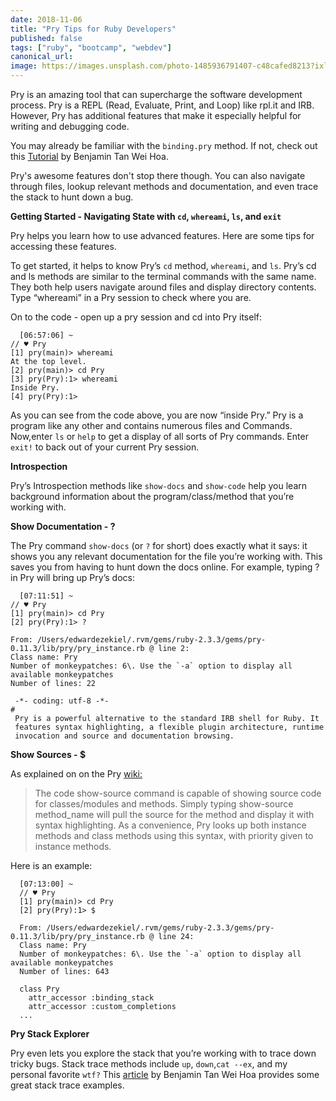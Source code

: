 ```yaml
---
date: 2018-11-06
title: "Pry Tips for Ruby Developers"
published: false
tags: ["ruby", "bootcamp", "webdev"]
canonical_url:
image: https://images.unsplash.com/photo-1485936791407-c48cafed8213?ixlib=rb-1.2.1&ixid=eyJhcHBfaWQiOjEyMDd9&auto=format&fit=crop&w=1650&q=80
---
```


Pry is an amazing tool that can supercharge the software development process. Pry is a REPL (Read, Evaluate, Print, and Loop) like rpl.it and IRB. However, Pry has additional features that make it especially helpful for writing and debugging code.

You may already be familiar with the `binding.pry` method. If not, check out this [Tutorial](https://www.sitepoint.com/rubyists-time-pry-irb/) by Benjamin Tan Wei Hoa.

Pry's awesome features don't stop there though. You can also navigate through files, lookup relevant methods and documentation, and even trace the stack to hunt down a bug.

**Getting Started - Navigating State with `cd`, `whereami`, `ls`, and `exit`**

Pry helps you learn how to use advanced features. Here are some tips for accessing these features.

To get started, it helps to know Pry’s `cd` method, `whereami`, and `ls`. Pry’s cd and ls methods are similar to the terminal commands with the same name. They both help users navigate around files and display directory contents. Type “whereami” in a Pry session to check where you are.

On to the code - open up a pry session and cd into Pry itself:

      [06:57:06] ~
    // ♥ Pry
    [1] pry(main)> whereami
    At the top level.
    [2] pry(main)> cd Pry
    [3] pry(Pry):1> whereami
    Inside Pry.
    [4] pry(Pry):1>

As you can see from the code above, you are now “inside Pry.” Pry is a program like any other and contains numerous files and Commands. Now,enter `ls` or `help` to get a display of all sorts of Pry commands. Enter `exit!` to back out of your current Pry session.

**Introspection**

Pry’s Introspection methods like `show-docs` and `show-code` help you learn background information about the program/class/method that you’re working with.

**Show Documentation - ?**

The Pry command `show-docs` (or `?` for short) does exactly what it says: it shows you any relevant documentation for the file you’re working with. This saves you from having to hunt down the docs online. For example, typing ? in Pry will bring up Pry’s docs:

      [07:11:51] ~
    // ♥ Pry
    [1] pry(main)> cd Pry
    [2] pry(Pry):1> ?

    From: /Users/edwardezekiel/.rvm/gems/ruby-2.3.3/gems/pry-0.11.3/lib/pry/pry_instance.rb @ line 2:
    Class name: Pry
    Number of monkeypatches: 6\. Use the `-a` option to display all available monkeypatches
    Number of lines: 22

     -*- coding: utf-8 -*-
    #
     Pry is a powerful alternative to the standard IRB shell for Ruby. It
     features syntax highlighting, a flexible plugin architecture, runtime
     invocation and source and documentation browsing.

**Show Sources - \$**

As explained on on the Pry [wiki:](https://github.com/pry/pry/wiki/Source-browsing)

> The code show-source command is capable of showing source code for classes/modules and methods. Simply typing show-source method_name will pull the source for the method and display it with syntax highlighting. As a convenience, Pry looks up both instance methods and class methods using this syntax, with priority given to instance methods.

Here is an example:

      [07:13:00] ~
      // ♥ Pry
      [1] pry(main)> cd Pry
      [2] pry(Pry):1> $

      From: /Users/edwardezekiel/.rvm/gems/ruby-2.3.3/gems/pry-0.11.3/lib/pry/pry_instance.rb @ line 24:
      Class name: Pry
      Number of monkeypatches: 6\. Use the `-a` option to display all available monkeypatches
      Number of lines: 643

      class Pry
        attr_accessor :binding_stack
        attr_accessor :custom_completions
      ...

**Pry Stack Explorer**

Pry even lets you explore the stack that you’re working with to trace down tricky bugs. Stack trace methods include `up`, `down`,`cat --ex`, and my personal favorite `wtf?` This [article](https://www.sitepoint.com/rubyists-time-pry-irb/) by Benjamin Tan Wei Hoa provides some great stack trace examples.
